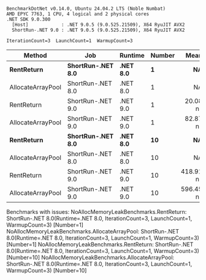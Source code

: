 ```

BenchmarkDotNet v0.14.0, Ubuntu 24.04.2 LTS (Noble Numbat)
AMD EPYC 7763, 1 CPU, 4 logical and 2 physical cores
.NET SDK 9.0.300
  [Host]            : .NET 9.0.5 (9.0.525.21509), X64 RyuJIT AVX2
  ShortRun-.NET 9.0 : .NET 9.0.5 (9.0.525.21509), X64 RyuJIT AVX2

IterationCount=3  LaunchCount=1  WarmupCount=3  

```
| Method            | Job               | Runtime  | Number | Mean      | Error    | StdDev   | Min       | Max       | Allocated |
|------------------ |------------------ |--------- |------- |----------:|---------:|---------:|----------:|----------:|----------:|
| **RentReturn**        | **ShortRun-.NET 8.0** | **.NET 8.0** | **1**      |        **NA** |       **NA** |       **NA** |        **NA** |        **NA** |        **NA** |
| AllocateArrayPool | ShortRun-.NET 8.0 | .NET 8.0 | 1      |        NA |       NA |       NA |        NA |        NA |        NA |
| RentReturn        | ShortRun-.NET 9.0 | .NET 9.0 | 1      |  20.08 ns | 8.416 ns | 0.461 ns |  19.55 ns |  20.35 ns |         - |
| AllocateArrayPool | ShortRun-.NET 9.0 | .NET 9.0 | 1      |  82.87 ns | 2.062 ns | 0.113 ns |  82.76 ns |  82.98 ns |         - |
| **RentReturn**        | **ShortRun-.NET 8.0** | **.NET 8.0** | **10**     |        **NA** |       **NA** |       **NA** |        **NA** |        **NA** |        **NA** |
| AllocateArrayPool | ShortRun-.NET 8.0 | .NET 8.0 | 10     |        NA |       NA |       NA |        NA |        NA |        NA |
| RentReturn        | ShortRun-.NET 9.0 | .NET 9.0 | 10     | 418.91 ns | 8.513 ns | 0.467 ns | 418.42 ns | 419.35 ns |         - |
| AllocateArrayPool | ShortRun-.NET 9.0 | .NET 9.0 | 10     | 596.45 ns | 6.137 ns | 0.336 ns | 596.06 ns | 596.69 ns |         - |

Benchmarks with issues:
  NoAllocMemoryLeakBenchmarks.RentReturn: ShortRun-.NET 8.0(Runtime=.NET 8.0, IterationCount=3, LaunchCount=1, WarmupCount=3) [Number=1]
  NoAllocMemoryLeakBenchmarks.AllocateArrayPool: ShortRun-.NET 8.0(Runtime=.NET 8.0, IterationCount=3, LaunchCount=1, WarmupCount=3) [Number=1]
  NoAllocMemoryLeakBenchmarks.RentReturn: ShortRun-.NET 8.0(Runtime=.NET 8.0, IterationCount=3, LaunchCount=1, WarmupCount=3) [Number=10]
  NoAllocMemoryLeakBenchmarks.AllocateArrayPool: ShortRun-.NET 8.0(Runtime=.NET 8.0, IterationCount=3, LaunchCount=1, WarmupCount=3) [Number=10]
